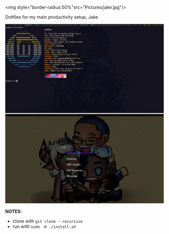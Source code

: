 <img style="border-radius:50%"src="Pictures/jake.jpg"/>

Dotfiles for my main productivity setup, Jake

![Main Look](assets/terminal.png)
![D Menu](assets/tofi.png)

**NOTES:** 
- clone with ```git clone --recursive```
- run with ```sudo -H ./install.sh``` 
